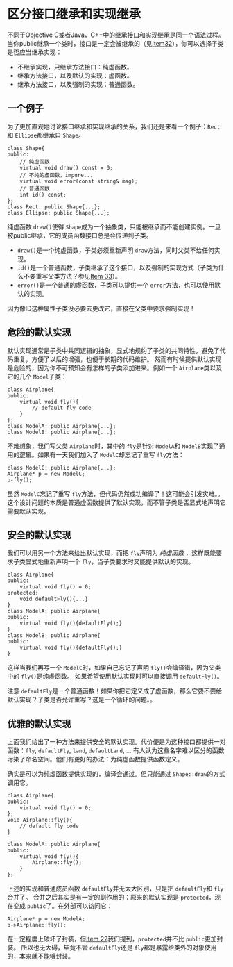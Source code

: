     

# 区分接口继承和实现继承

不同于Objective C或者Java，C++中的继承接口和实现继承是同一个语法过程。 当你public继承一个类时，接口是一定会被继承的（见[Item32](32.md)），你可以选择子类是否应当继承实现：

* 不继承实现，只继承方法接口：纯虚函数。
* 继承方法接口，以及默认的实现：虚函数。
* 继承方法接口，以及强制的实现：普通函数。

## 一个例子

为了更加直观地讨论接口继承和实现继承的关系，我们还是来看一个例子：`Rect`和 `Ellipse`都继承自 `Shape`。

```
class Shape{
public:
    // 纯虚函数
    virtual void draw() const = 0;
    // 不纯的虚函数，impure...
    virtual void error(const string& msg);
    // 普通函数
    int id() const;
};
class Rect: public Shape{...};
class Ellipse: public Shape{...};
```
纯虚函数 `draw()`使得 `Shape`成为一个抽象类，只能被继承而不能创建实例。一旦被public继承，它的成员函数接口总是会传递到子类。


* `draw()`是一个纯虚函数，子类必须重新声明 `draw`方法，同时父类不给任何实现。
* `id()`是一个普通函数，子类继承了这个接口，以及强制的实现方式（子类为什么不要重写父类方法？参见[Item 33](33.md)）。
* `error()`是一个普通的虚函数，子类可以提供一个 `error`方法，也可以使用默认的实现。

因为像ID这种属性子类没必要去更改它，直接在父类中要求强制实现！


## 危险的默认实现

默认实现通常是子类中共同逻辑的抽象，显式地规约了子类的共同特性，避免了代码重复，方便了以后的增强，也便于长期的代码维护。 然而有时候提供默认实现是危险的，因为你不可预知会有怎样的子类添加进来。例如一个 `Airplane`类以及它的几个 `Model`子类：

```
class Airplane{
public:
    virtual void fly(){
        // default fly code
    }
};
class ModelA: public Airplane{...};
class ModelB: public Airplane{...};
```
不难想象，我们写父类 `Airplane`时，其中的 `fly`是针对 `ModelA`和 `ModelB`实现了通用的逻辑。如果有一天我们加入了 `ModelC`却忘记了重写 `fly`方法：

```
class ModelC: public Airplane{...};
Airplane* p = new ModelC;
p-fly();
```
虽然 `ModelC`忘记了重写 `fly`方法，但代码仍然成功编译了！这可能会引发灾难。。这个设计问题的本质是普通虚函数提供了默认实现，而不管子类是否显式地声明它需要默认实现。

## 安全的默认实现

我们可以用另一个方法来给出默认实现，而把 `fly`声明为 *纯虚函数* ，这样既能要求子类显式地重新声明一个 `fly`，当子类要求时又能提供默认的实现。

```
class Airplane{
public:
    virtual void fly() = 0;
protected:
    void defaultFly(){...}
}
class ModelA: public Airplane{
public:
    virtual void fly(){defaultFly();}
}
class ModelB: public Airplane{
public:
    virtual void fly(){defaultFly();}
}
```
这样当我们再写一个 `ModelC`时，如果自己忘记了声明 `fly()`会编译错，因为父类中的 `fly()`是纯虚函数。 如果希望使用默认实现时可以直接调用 `defaultFly()`。

注意 `defaultFly`是一个普通函数！如果你把它定义成了虚函数，那么它要不要给默认实现？子类是否允许重写？这是一个循环的问题。。


## 优雅的默认实现

上面我们给出了一种方法来提供安全的默认实现。代价便是为这种接口都提供一对函数：`fly`, `defaultFly`, `land`, `defaultLand`, … 有人认为这些名字难以区分的函数污染了命名空间。他们有更好的办法：为纯虚函数提供函数定义。

确实是可以为纯虚函数提供实现的，编译会通过。但只能通过 `Shape::draw`的方式调用它。


```
class Airplane{
public:
    virtual void fly() = 0;
};
void Airplane::fly(){
    // default fly code
}

class ModelA: public Airplane{
public:
    virtual void fly(){
        Airplane::fly();
    }
};
```
上述的实现和普通成员函数 `defaultFly`并无太大区别，只是把 `defaultFly`和 `fly`合并了。 合并之后其实是有一定的副作用的：原来的默认实现是 `protected`，现在变成 `public`了。在外部可以访问它：

```
Airplane* p = new ModelA;
p->Airplane::fly();
```
在一定程度上破坏了封装，但[Item 22](22.md)我们提到，`protected`并不比 `public`更加封装。 所以也无大碍，毕竟不管 `defaultFly`还是 `fly`都是暴露给类外的对象使用的，本来就不能够封装。
